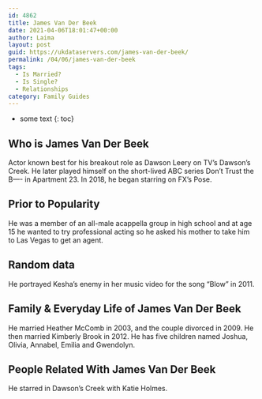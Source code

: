 ```yaml
---
id: 4862
title: James Van Der Beek
date: 2021-04-06T18:01:47+00:00
author: Laima
layout: post
guid: https://ukdataservers.com/james-van-der-beek/
permalink: /04/06/james-van-der-beek
tags:
  - Is Married?
  - Is Single?
  - Relationships
category: Family Guides
---
```


* some text
{: toc}


## Who is James Van Der Beek
                  
                  
                  
Actor known best for his breakout role as Dawson Leery on TV&#8217;s Dawson&#8217;s Creek. He later played himself on the short-lived ABC series Don&#8217;t Trust the B&#8212;- in Apartment 23. In 2018, he began starring on FX&#8217;s Pose. 
                  
              
            
              
            
                
                
                
## Prior to Popularity
                  
                  
                  
He was a member of an all-male acappella group in high school and at age 15 he wanted to try professional acting so he asked his mother to take him to Las Vegas to get an agent. 
                  
              
            
              
            
                
                
                
## Random data
                  
                  
                  
He portrayed Kesha&#8217;s enemy in her music video for the song &#8220;Blow&#8221; in 2011. 
                  
              
            
              
            
                
                
                
## Family & Everyday Life of James Van Der Beek
                  
                  
                  
He married Heather McComb in 2003, and the couple divorced in 2009. He then married Kimberly Brook in 2012. He has five children named Joshua, Olivia, Annabel, Emilia and Gwendolyn. 
                  
              
            
              
            
                
                
                
## People Related With James Van Der Beek
                  
                  
                  
He starred in Dawson&#8217;s Creek with Katie Holmes. 
                  
              
            
              
            
                
              
            
              
              
            
            
              
            
          
          
          